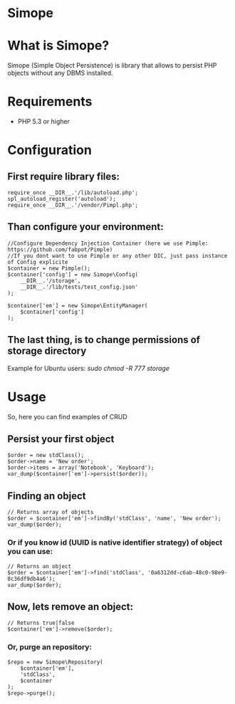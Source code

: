 Simope
======
# What is Simope?

Simope (Simple Object Persistence) is library that allows to persist PHP objects without any DBMS installed.

# Requirements
* PHP 5.3 or higher
 
 
# Configuration

## First require library files:

    require_once __DIR__.'/lib/autoload.php';
    spl_autoload_register('autoload');
    require_once __DIR__.'/vendor/Pimpl.php';


## Than configure your environment:

    //Configure Dependency Injection Container (here we use Pimple: https://github.com/fabpot/Pimple)
    //If you dont want to use Pimple or any other DIC, just pass instance of Config explicite
    $container = new Pimple();
    $container['config'] = new Simope\Config(
        __DIR__.'/storage',
        __DIR__.'/lib/tests/test_config.json'
    );

    $container['em'] = new Simope\EntityManager(
        $container['config']
    );


## The last thing, is to change permissions of **storage** directory 


Example for Ubuntu users: *sudo chmod -R 777 storage*



# Usage


So, here you can find examples of CRUD

## Persist your first object
    $order = new stdClass();
    $order->name = 'New order';
    $order->items = array('Notebook', 'Keyboard');
    var_dump($container['em']->persist($order));
## Finding an object
    // Returns array of objects
    $order = $container['em']->findBy('stdClass', 'name', 'New order');
    var_dump($order);
### Or if you know id (UUID is native identifier strategy) of object you can use:
    // Returns an object
    $order = $container['em']->find('stdClass', '0a6312dd-c6ab-48c0-98e9-8c36df9db4a6');
    var_dump($order);
## Now, lets remove an object:
    // Returns true|false
    $container['em']->remove($order);
### Or, purge an repository:
    $repo = new Simope\Repository(
        $container['em'],
        'stdClass',
        $container  
    );
    $repo->purge();
